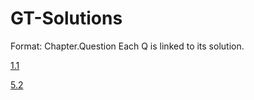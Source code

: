 # GT-Solutions

Format: Chapter.Question
Each Q is linked to its solution.

[1.1](https://github.com/shailbala/GT-Solutions/blob/main/01/1.1)

[5.2](https://github.com/shailbala/GT-Solutions/blob/main/05/5-2)
